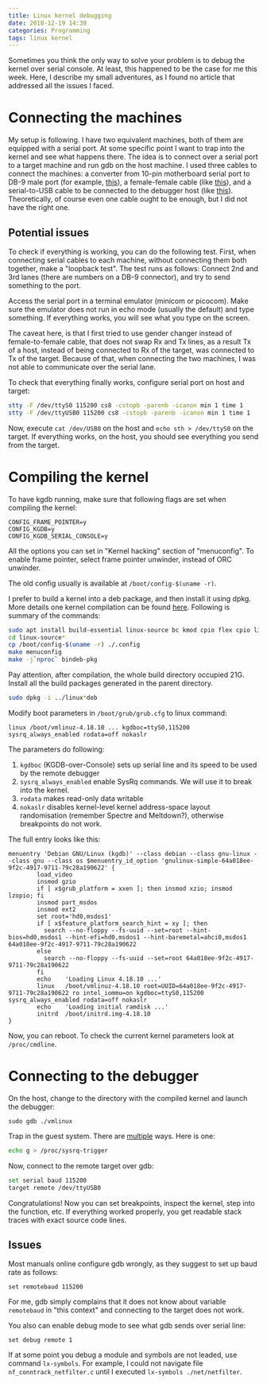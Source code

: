 ```yaml
---
title: Linux kernel debugging
date: 2018-12-19 14:39
categories: Programming
tags: linux kernel
---
```


Sometimes you think the only way to solve your problem is to debug the
kernel over serial console. At least, this happened to be the case for
me this week. Here, I describe my small adventures, as I found no
article that addressed all the issues I faced.

# Connecting the machines

My setup is following. I have two equivalent machines, both of them
are equipped with a serial port. At some specific point I want to trap
into the kernel and see what happens there. The idea is to connect
over a serial port to a target machine and run gdb on the host
machine. I used three cables to connect the machines: a converter from
10-pin motherboard serial port to DB-9 male port (for example,
[this](http://www.frontx.com/pro/cpx102_2.html)), a female-female
cable (like
[this](https://www.amazon.com/StarTech-com-Straight-Through-Serial-Cable/dp/B00066HP2E)),
and a serial-to-USB cable to be connected to the debugger host (like
[this](http://www.usconverters.com/index.php?main_page=page&id=62&chapter=0)). Theoretically,
of course even one cable ought to be enough, but I did not have the
right one.

## Potential issues

To check if everything is working, you can do the following
test. First, when connecting serial cables to each machine, without
connecting them both together, make a "loopback test". The test runs
as follows: Connect 2nd and 3rd lanes (there are numbers on a DB-9
connector), and try to send something to the port.

Access the serial port in a terminal emulator (minicom or
picocom). Make sure the emulator does not run in echo mode (usually
the default) and type something. If everything works, you will see
what you type on the screen.

The caveat here, is that I first tried to use gender changer instead
of female-to-female cable, that does not swap Rx and Tx lines, as a
result Tx of a host, instead of being connected to Rx of the target,
was connected to Tx of the target. Because of that, when connecting
the two machines, I was not able to communicate over the serial lane.

To check that everything finally works, configure serial port on host
and target:

```bash
stty -F /dev/ttyS0 115200 cs8 -cstopb -parenb -icanon min 1 time 1
stty -F /dev/ttyUSB0 115200 cs8 -cstopb -parenb -icanon min 1 time 1
```

Now, execute `cat /dev/USB0` on the host and `echo sth > /dev/ttyS0`
on the target. If everything works, on the host, you should see
everything you send from the target.

# Compiling the kernel

To have kgdb running, make sure that following flags are set when
compiling the kernel:

```
CONFIG_FRAME_POINTER=y
CONFIG_KGDB=y
CONFIG_KGDB_SERIAL_CONSOLE=y
```

All the options you can set in "Kernel hacking" section of
"menuconfig". To enable frame pointer, select frame pointer unwinder,
instead of ORC unwinder.

The old config usually is available at `/boot/config-$(uname -r)`.

I prefer to build a kernel into a deb package, and then install it
using dpkg. More details one kernel compilation can be found
[here](https://wiki.debian.org/BuildADebianKernelPackage). Following
is summary of the commands:

```bash
sudo apt install build-essential linux-source bc kmod cpio flex cpio libncurses5-dev
cd linux-source*
cp /boot/config-$(uname -r) ./.config
make menuconfig
make -j`nproc` bindeb-pkg
```

Pay attention, after compilation, the whole build directory occupied
21G. Install all the build packages generated in the parent directory.

```bash
sudo dpkg -i ../linux*deb
```

Modify boot parameters in `/boot/grub/grub.cfg` to linux command:

```
linux /boot/vmlinuz-4.18.10 ... kgdboc=ttyS0,115200 sysrq_always_enabled rodata=off nokaslr
```

The parameters do following:

1. `kgdboc` (KGDB-over-Console) sets up serial line and its speed to be used by the remote debugger
2. `sysrq_always_enabled` enable SysRq commands. We will use it to break into the kernel.
3. `rodata` makes read-only data writable
4. `nokaslr` disables kernel-level kernel address-space layout
   randomisation (remember Spectre and Meltdown?), otherwise
   breakpoints do not work.

The full entry looks like this:

```
menuentry 'Debian GNU/Linux (kgdb)' --class debian --class gnu-linux --class gnu --class os $menuentry_id_option 'gnulinux-simple-64a018ee-9f2c-4917-9711-79c28a190622' {
        load_video
        insmod gzio
        if [ x$grub_platform = xxen ]; then insmod xzio; insmod lzopio; fi
        insmod part_msdos
        insmod ext2
        set root='hd0,msdos1'
        if [ x$feature_platform_search_hint = xy ]; then
          search --no-floppy --fs-uuid --set=root --hint-bios=hd0,msdos1 --hint-efi=hd0,msdos1 --hint-baremetal=ahci0,msdos1  64a018ee-9f2c-4917-9711-79c28a190622
        else
          search --no-floppy --fs-uuid --set=root 64a018ee-9f2c-4917-9711-79c28a190622
        fi
        echo    'Loading Linux 4.18.10 ...'
        linux   /boot/vmlinuz-4.18.10 root=UUID=64a018ee-9f2c-4917-9711-79c28a190622 ro intel_iommu=on kgdboc=ttyS0,115200 sysrq_always_enabled rodata=off nokaslr 
        echo    'Loading initial ramdisk ...'
        initrd  /boot/initrd.img-4.18.10
}
```

Now, you can reboot. To check the current kernel parameters look at
`/proc/cmdline`.

# Connecting to the debugger

On the host, change to the directory with the compiled kernel and
launch the debugger:

```
sudo gdb ./vmlinux
```

Trap in the guest system. There are
[multiple](https://www.kernel.org/doc/html/v4.18/dev-tools/kgdb.html#quick-start-for-kdb-on-a-serial-port)
ways. Here is one:

```bash
echo g > /proc/sysrq-trigger
```

Now, connect to the remote target over gdb:

```bash
set serial baud 115200
target remote /dev/ttyUSB0
```

Congratulations! Now you can set breakpoints, inspect the kernel, step
into the function, etc. If everything worked properly, you get
readable stack traces with exact source code lines.

## Issues

Most manuals online configure gdb wrongly, as they suggest to set up baud rate as follows:

```
set remotebaud 115200
```

For me, gdb simply complains that it does not know about variable
`remotebaud` in "this context" and connecting to the target does not
work.

You also can enable debug mode to see what gdb sends over serial line:

```
set debug remote 1
```

If at some point you debug a module and symbols are not leaded, use
command `lx-symbols`. For example, I could not navigate file
`nf_conntrack_netfilter.c` until I executed `lx-symbols
./net/netfilter`.
